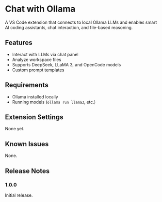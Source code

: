 # Chat with Ollama

A VS Code extension that connects to local Ollama LLMs and enables smart AI coding assistants, chat interaction, and file-based reasoning.

## Features

- Interact with LLMs via chat panel
- Analyze workspace files
- Supports DeepSeek, LLaMA 3, and OpenCode models
- Custom prompt templates

## Requirements

- Ollama installed locally
- Running models (`ollama run llama3`, etc.)

## Extension Settings

None yet.

## Known Issues

None.

## Release Notes

### 1.0.0

Initial release.
